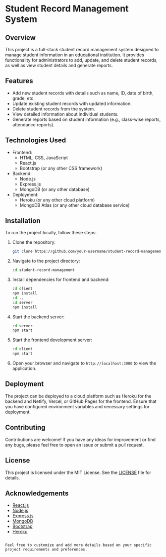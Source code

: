 # Student Record Management System

## Overview
This project is a full-stack student record management system designed to manage student information in an educational institution. It provides functionality for administrators to add, update, and delete student records, as well as view student details and generate reports.

## Features
- Add new student records with details such as name, ID, date of birth, grade, etc.
- Update existing student records with updated information.
- Delete student records from the system.
- View detailed information about individual students.
- Generate reports based on student information (e.g., class-wise reports, attendance reports).

## Technologies Used
- Frontend:
  - HTML, CSS, JavaScript
  - React.js
  - Bootstrap (or any other CSS framework)
- Backend:
  - Node.js
  - Express.js
  - MongoDB (or any other database)
- Deployment:
  - Heroku (or any other cloud platform)
  - MongoDB Atlas (or any other cloud database service)

## Installation
To run the project locally, follow these steps:

1. Clone the repository:
   ```bash
   git clone https://github.com/your-username/student-record-management.git
   ```

2. Navigate to the project directory:
   ```bash
   cd student-record-management
   ```

3. Install dependencies for frontend and backend:
   ```bash
   cd client
   npm install
   cd ..
   cd server
   npm install
   ```

4. Start the backend server:
   ```bash
   cd server
   npm start
   ```

5. Start the frontend development server:
   ```bash
   cd client
   npm start
   ```

6. Open your browser and navigate to `http://localhost:3000` to view the application.

## Deployment
The project can be deployed to a cloud platform such as Heroku for the backend and Netlify, Vercel, or GitHub Pages for the frontend. Ensure that you have configured environment variables and necessary settings for deployment.

## Contributing
Contributions are welcome! If you have any ideas for improvement or find any bugs, please feel free to open an issue or submit a pull request.

## License
This project is licensed under the MIT License. See the [LICENSE](LICENSE) file for details.

## Acknowledgements
- [React.js](https://reactjs.org/)
- [Node.js](https://nodejs.org/)
- [Express.js](https://expressjs.com/)
- [MongoDB](https://www.mongodb.com/)
- [Bootstrap](https://getbootstrap.com/)
- [Heroku](https://www.heroku.com/)
```

Feel free to customize and add more details based on your specific project requirements and preferences.
